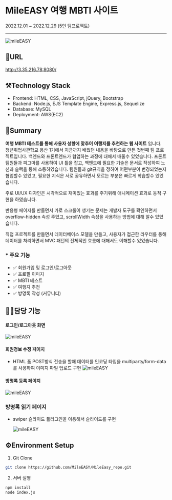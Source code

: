 # MileEASY 여행 MBTI 사이트

2022.12.01 ~ 2022.12.29 (5인 팀프로젝트)

---

![mileEASY](/images/projects/mileeasy.gif)

## 🔗URL

http://3.35.216.78:8080/

## ⚒️Technology Stack

- Frontend: HTML, CSS, JavaScript, jQuery, Bootstrap
- Backend: Node.js, EJS Template Engine, Express.js, Sequelize
- Database: MySQL
- Deployment: AWS(EC2)

## 📝Summary

**여행 MBTI 테스트를 통해 사용자 성향에 맞추어 여행지를 추천하는 웹 사이트** 입니다.
청년취업사관학교 용산 1기에서 지금까지 배웠던 내용을 바탕으로 만든 첫번째 팀 프로젝트입니다.
백엔드와 프론트엔드가 협업하는 과정에 대해서 배울수 있었습니다.
프론트 팀원들과 피그마를 사용하여 UI 틀을 잡고, 백엔드에 필요한 기술은 문서로 작성하여 노션과 슬랙을 통해 소통하였습니다. 팀원들과 git규칙을 정하여 어떤부분이 변경되었는지 협업할수 있었고, 필요한 지식은 서로 공유하면서 모르는 부분은 빠르게 학습할수 있었습니다.

주로 UI/UX 디자인은 시각적으로 재미있는 효과를 주기위해 애니메이션 효과로 동적 구현을 하였습니다.

반응형 페이지를 만들면서 가로 스크롤이 생기는 문제는 개발자 도구를 확인하면서 overflow-hidden 속성 주었고, scrollWidth 속성을 사용하는 방법에 대해 알수 있었습니다.

직접 프로젝트를 만들면서 데이터베이스 모델을 만들고, 사용자가 접근한 라우터를 통해 데이터를 처리하면서 MVC 패턴의 전체적인 흐름에 대해서도 이해할수 있었습니다.

### \* 주요 기능

- ✅ 회원가입 및 로그인/로그아웃
- ✅ 프로필 이미지
- ✅ MBTI 테스트
- ✅ 여행지 추천
- ✅ 방명록 작성 (커뮤니티)

## 🙋‍♀️담당 기능

#### 로그인/로그아웃 화면

![mileEASY](/images/projects/mile_1.png)

#### 회원정보 수정 페이지

- HTML 폼 POST방식 전송을 할때 데이터를 인코딩 타입을 multiparty/form-data 를 사용하여 이미지 파일 업로드 구현
  ![mileEASY](/images/projects/mile_2.png)

#### 방명록 등록 페이지

![mileEASY](/images/projects/mile_3.png)

### 방명록 읽기 페이지

- swiper 슬라이드 플러그인을 이용해서 슬라이드를 구현

  ![mileEASY](/images/projects/mile_4.png)

## ⚙️Environment Setup

1. Git Clone

```bash
git clone https://github.com/MileEASY/MileEasy_repo.git
```

2. 서버 실행

```bash
npm install
node index.js
```
